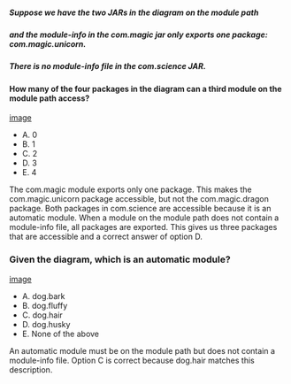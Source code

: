 ##### Suppose we have the two JARs in the diagram on the module path
##### and the module-info in the com.magic jar only exports one package: com.magic.unicorn.
##### There is no module-info file in the com.science JAR.
#### How many of the four packages in the diagram can a third module on the module path access?
[image](images/com.magic.unicorn_com.magic.jpg)
* A. 0
* B. 1
* C. 2
* D. 3
* E. 4

The com.magic module exports only one package.
This makes the com.magic.unicorn package accessible, but not the com.magic.dragon package.
Both packages in com.science are accessible because it is an automatic module.
When a module on the module path does not contain a module-info file,
all packages are exported.
This gives us three packages that are accessible and a correct answer of option D.

### Given the diagram, which is an automatic module?
[image](images/dog.hair_automatic_module.jpg)
* A. dog.bark
* B. dog.fluffy
* C. dog.hair
* D. dog.husky
* E. None of the above

An automatic module must be on the module path but does not contain a module-info file.
Option C is correct because dog.hair matches this description.